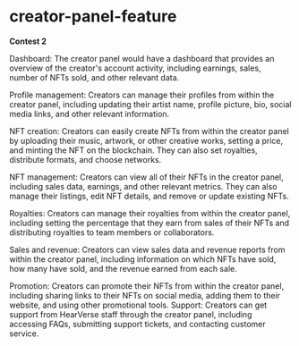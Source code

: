 # creator-panel-feature
**Contest 2**



Dashboard: The creator panel would have a dashboard that provides an overview of the creator's account activity, including earnings, sales, number of NFTs sold, and other relevant data.

Profile management: Creators can manage their profiles from within the creator panel, including updating their artist name, profile picture, bio, social media links, and other relevant information.

NFT creation: Creators can easily create NFTs from within the creator panel by uploading their music, artwork, or other creative works, setting a price, and minting the NFT on the blockchain. They can also set royalties, distribute formats, and choose networks.

NFT management: Creators can view all of their NFTs in the creator panel, including sales data, earnings, and other relevant metrics. They can also manage their listings, edit NFT details, and remove or update existing NFTs.

Royalties: Creators can manage their royalties from within the creator panel, including setting the percentage that they earn from sales of their NFTs and distributing royalties to team members or collaborators.

Sales and revenue: Creators can view sales data and revenue reports from within the creator panel, including information on which NFTs have sold, how many have sold, and the revenue earned from each sale.

Promotion: Creators can promote their NFTs from within the creator panel, including sharing links to their NFTs on social media, adding them to their website, and using other promotional tools.
Support: Creators can get support from HearVerse staff through the creator panel, including accessing FAQs, submitting support tickets, and contacting customer service.
